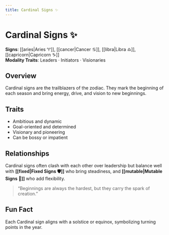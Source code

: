 ```yaml
---
title: Cardinal Signs ✨
---
```

# Cardinal Signs ✨  

**Signs**: [[aries|Aries ♈]], [[cancer|Cancer ♋]], [[libra|Libra ♎]], [[capricorn|Capricorn ♑]]  
**Modality Traits**: Leaders · Initiators · Visionaries  

## Overview  
Cardinal signs are the trailblazers of the zodiac. They mark the beginning of each season and bring energy, drive, and vision to new beginnings.  

## Traits  
- Ambitious and dynamic  
- Goal-oriented and determined  
- Visionary and pioneering  
- Can be bossy or impatient  

## Relationships  
Cardinal signs often clash with each other over leadership but balance well with **[[fixed|Fixed Signs 🛡]]** who bring steadiness, and **[[mutable|Mutable Signs 🌙]]** who add flexibility.  

> “Beginnings are always the hardest, but they carry the spark of creation.”  

## Fun Fact  
Each Cardinal sign aligns with a solstice or equinox, symbolizing turning points in the year.